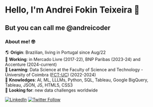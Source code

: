 # Hello, I'm Andrei Fokin Teixeira 👋

## But you can call me @andreicoder

### About me! 🤓

🌎 **Origin**: Brazilian, living in Portugal since Aug/22<br />
💼 **Working**: in Mercado Livre (2017-22), BNP Paribas (2023-24) and Accenture (2024-current) <br />
🧩 **Learning**: Data Science at the Faculty of Science and Technology - University of Coimbra ([FCT-UC](https://github.com/topics/fctuc)) (2022-2024)<br />
🧠 **Knowledges**: AI, ML, LLLMs, Python, SQL, Tableau, Google BigQuery, Tableau, JSON, JS, HTML5, CSS3<br />
🔎 **Looking for**: new data challenges worldwide<br />

[![LinkedIn](https://img.shields.io/badge/-Andrei_Fokin_Teixeira-blue?style=flat&logo=linkedin&labelColor=blue)](https://www.linkedin.com/in/andrei-fokin-teixeira-9a0360a1/)
[![Twitter Follow](https://img.shields.io/twitter/follow/AFTDEI?style=social)](https://twitter.com/AFTDEI)
